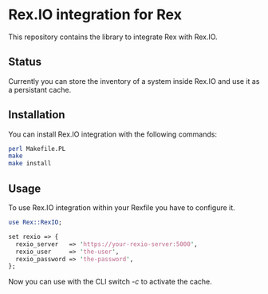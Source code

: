 # Rex.IO integration for Rex

This repository contains the library to integrate Rex with Rex.IO.

## Status

Currently you can store the inventory of a system inside Rex.IO and use it as a persistant cache.

## Installation

You can install Rex.IO integration with the following commands:

```bash
perl Makefile.PL
make
make install
```

## Usage

To use Rex.IO integration within your Rexfile you have to configure it.

```perl
use Rex::RexIO;

set rexio => {
  rexio_server   => 'https://your-rexio-server:5000',
  rexio_user     => 'the-user',
  rexio_password => 'the-password',
};
```

Now you can use with the CLI switch *-c* to activate the cache.
